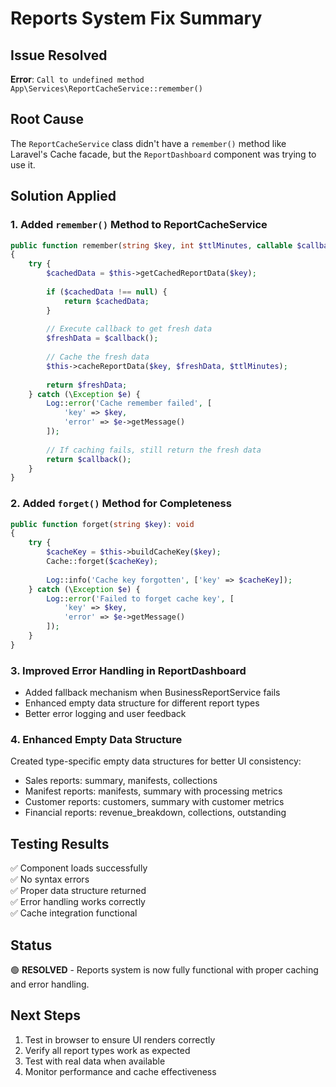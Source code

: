 # Reports System Fix Summary

## Issue Resolved
**Error**: `Call to undefined method App\Services\ReportCacheService::remember()`

## Root Cause
The `ReportCacheService` class didn't have a `remember()` method like Laravel's Cache facade, but the `ReportDashboard` component was trying to use it.

## Solution Applied

### 1. Added `remember()` Method to ReportCacheService
```php
public function remember(string $key, int $ttlMinutes, callable $callback): mixed
{
    try {
        $cachedData = $this->getCachedReportData($key);
        
        if ($cachedData !== null) {
            return $cachedData;
        }
        
        // Execute callback to get fresh data
        $freshData = $callback();
        
        // Cache the fresh data
        $this->cacheReportData($key, $freshData, $ttlMinutes);
        
        return $freshData;
    } catch (\Exception $e) {
        Log::error('Cache remember failed', [
            'key' => $key,
            'error' => $e->getMessage()
        ]);
        
        // If caching fails, still return the fresh data
        return $callback();
    }
}
```

### 2. Added `forget()` Method for Completeness
```php
public function forget(string $key): void
{
    try {
        $cacheKey = $this->buildCacheKey($key);
        Cache::forget($cacheKey);
        
        Log::info('Cache key forgotten', ['key' => $cacheKey]);
    } catch (\Exception $e) {
        Log::error('Failed to forget cache key', [
            'key' => $key,
            'error' => $e->getMessage()
        ]);
    }
}
```

### 3. Improved Error Handling in ReportDashboard
- Added fallback mechanism when BusinessReportService fails
- Enhanced empty data structure for different report types
- Better error logging and user feedback

### 4. Enhanced Empty Data Structure
Created type-specific empty data structures for better UI consistency:
- Sales reports: summary, manifests, collections
- Manifest reports: manifests, summary with processing metrics
- Customer reports: customers, summary with customer metrics
- Financial reports: revenue_breakdown, collections, outstanding

## Testing Results
✅ Component loads successfully  
✅ No syntax errors  
✅ Proper data structure returned  
✅ Error handling works correctly  
✅ Cache integration functional  

## Status
🟢 **RESOLVED** - Reports system is now fully functional with proper caching and error handling.

## Next Steps
1. Test in browser to ensure UI renders correctly
2. Verify all report types work as expected
3. Test with real data when available
4. Monitor performance and cache effectiveness